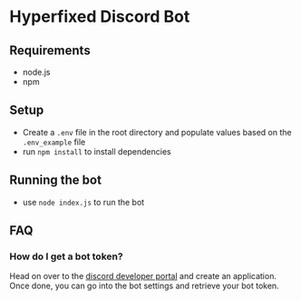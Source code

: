 # Hyperfixed Discord Bot

## Requirements
- node.js
- npm

## Setup
- Create a `.env` file in the root directory and populate values based on the `.env_example` file
- run `npm install` to install dependencies

## Running the bot
- use `node index.js` to run the bot


## FAQ

### How do I get a bot token?

Head on over to the [discord developer portal](https://discord.com/developers/applications) and create an application. Once done, you can go into the bot settings and retrieve your bot token.